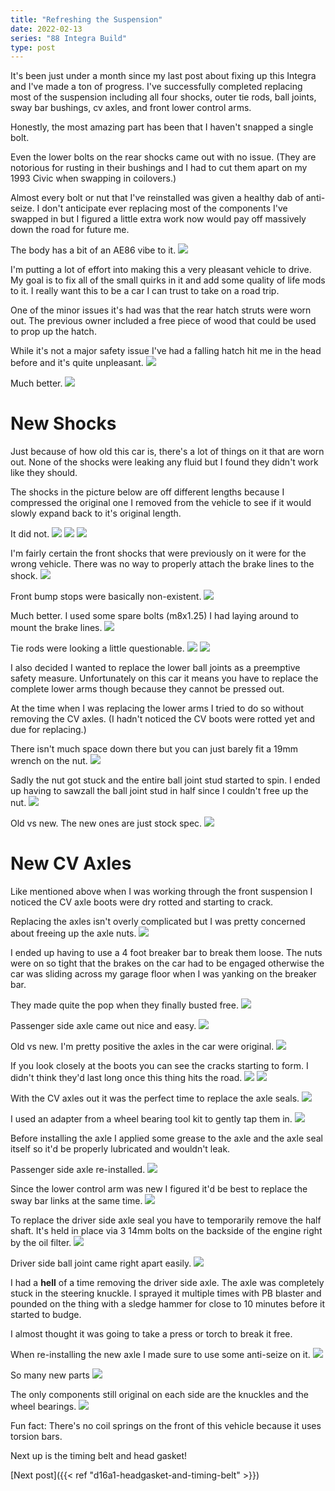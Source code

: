 ```yaml
---
title: "Refreshing the Suspension"
date: 2022-02-13
series: "88 Integra Build"
type: post
---
```


It's been just under a month since my last post about fixing up this Integra and I've made a ton of progress. I've successfully completed replacing most of the suspension including all four shocks, outer tie rods, ball joints, sway bar bushings, cv axles, and front lower control arms.

Honestly, the most amazing part has been that I haven't snapped a single bolt.

Even the lower bolts on the rear shocks came out with no issue. (They are notorious for rusting in their bushings and I had to cut them apart on my 1993 Civic when swapping in coilovers.)

Almost every bolt or nut that I've reinstalled was given a healthy dab of anti-seize. I don't anticipate ever replacing most of the components I've swapped in but I figured a little extra work now would pay off massively down the road for future me.

The body has a bit of an AE86 vibe to it.
![](images/1.jpg)

I'm putting a lot of effort into making this a very pleasant vehicle to drive. My goal is to fix all of the small quirks in it and add some quality of life mods to it. I really want this to be a car I can trust to take on a road trip.

One of the minor issues it's had was that the rear hatch struts were worn out. The previous owner included a free piece of wood that could be used to prop up the hatch.

While it's not a major safety issue I've had a falling hatch hit me in the head before and it's quite unpleasant.
![](images/2.jpg)

Much better.
![](images/3.jpg)

# New Shocks

Just because of how old this car is, there's a lot of things on it that are worn out. None of the shocks were leaking any fluid but I found they didn't work like they should.

The shocks in the picture below are off different lengths because I compressed the original one I removed from the vehicle to see if it would slowly expand back to it's original length.

It did not.
![](images/4.jpg)
![](images/5.jpg)
![](images/6.jpg)

I'm fairly certain the front shocks that were previously on it were for the wrong vehicle. There was no way to properly attach the brake lines to the shock.
![](images/7.jpg)

Front bump stops were basically non-existent.
![](images/8.jpg)

Much better. I used some spare bolts (m8x1.25) I had laying around to mount the brake lines.
![](images/9.jpg)

Tie rods were looking a little questionable.
![](images/10.jpg)
![](images/11.jpg)

I also decided I wanted to replace the lower ball joints as a preemptive safety measure. Unfortunately on this car it means you have to replace the complete lower arms though because they cannot be pressed out.

At the time when I was replacing the lower arms I tried to do so without removing the CV axles. (I hadn't noticed the CV boots were rotted yet and due for replacing.)

There isn't much space down there but you can just barely fit a 19mm wrench on the nut.
![](images/12.jpg)

Sadly the nut got stuck and the entire ball joint stud started to spin. I ended up having to sawzall the ball joint stud in half since I couldn't free up the nut.
![](images/13.jpg)

Old vs new. The new ones are just stock spec.
![](images/14.jpg)

# New CV Axles

Like mentioned above when I was working through the front suspension I noticed the CV axle boots were dry rotted and starting to crack.

Replacing the axles isn't overly complicated but I was pretty concerned about freeing up the axle nuts.
![](images/15.jpg)

I ended up having to use a 4 foot breaker bar to break them loose. The nuts were on so tight that the brakes on the car had to be engaged otherwise the car was sliding across my garage floor when I was yanking on the breaker bar.

They made quite the pop when they finally busted free.
![](images/16.jpg)

Passenger side axle came out nice and easy.
![](images/17.jpg)

Old vs new. I'm pretty positive the axles in the car were original.
![](images/18.jpg)

If you look closely at the boots you can see the cracks starting to form. I didn't think they'd last long once this thing hits the road.
![](images/19.jpg)
![](images/20.jpg)

With the CV axles out it was the perfect time to replace the axle seals.
![](images/21.jpg)

I used an adapter from a wheel bearing tool kit to gently tap them in.
![](images/22.jpg)

Before installing the axle I applied some grease to the axle and the axle seal itself so it'd be properly lubricated and wouldn't leak.

Passenger side axle re-installed.
![](images/24.jpg)

Since the lower control arm was new I figured it'd be best to replace the sway bar links at the same time.
![](images/25.jpg)

To replace the driver side axle seal you have to temporarily remove the half shaft. It's held in place via 3 14mm bolts on the backside of the engine right by the oil filter.
![](images/23.jpg)

Driver side ball joint came right apart easily.
![](images/26.jpg)

I had a **hell** of a time removing the driver side axle. The axle was completely stuck in the steering knuckle. I sprayed it multiple times with PB blaster and pounded on the thing with a sledge hammer for close to 10 minutes before it started to budge.

I almost thought it was going to take a press or torch to break it free.

When re-installing the new axle I made sure to use some anti-seize on it.
![](images/27.jpg)

So many new parts
![](images/28.jpg)

The only components still original on each side are the knuckles and the wheel bearings.
![](images/29.jpg)

Fun fact: There's no coil springs on the front of this vehicle because it uses torsion bars.

Next up is the timing belt and head gasket!

[Next post]({{< ref "d16a1-headgasket-and-timing-belt" >}})
